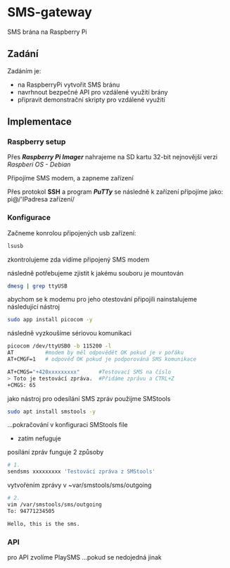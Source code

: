 # SMS-gateway

SMS brána na Raspberry Pi

## Zadání

Zadáním je:

- na RaspberryPi vytvořit SMS bránu
- navrhnout bezpečné API pro vzdálené využití brány
- připravit demonstrační skripty pro vzdálené využití

## Implementace

### Raspberry setup

Přes ***Raspberry Pi Imager*** nahrajeme na SD kartu 32-bit nejnovější verzi *Raspberi OS - Debian*

Připojíme SMS modem, a zapneme zařízení

Přes protokol **SSH** a program ***PuTTy*** se následně k zařízení přípojíme jako:
pi@/'IPadresa zařízení/

### Konfigurace

Začneme konrolou připojených usb zařízení:

```bash
lsusb
```

zkontrolujeme zda vidíme připojený SMS modem

následně potřebujeme zjistit k jakému souboru je mountován

```bash
dmesg | grep ttyUSB
```

abychom se k modemu pro jeho otestování připojili nainstalujeme následující nástroj

```bash
sudo app install picocom -y
```

následně vyzkoušíme sériovou komunikaci

```bash
picocom /dev/ttyUSB0 -b 115200 -l
AT          #modem by měl odpovědět OK pokud je v pořáku
AT+CMGF=1   # odpověď OK pokud je podporováná SMS komunikace

AT+CMGS="+420xxxxxxxxx"      #Testovací SMS na číslo
> Toto je testovácí zpráva.  #Přidáme zprávu a CTRL+Z
+CMGS: 65
```

jako nástroj pro odesílání SMS zpráv použijme SMStools

```bash
sudo apt install smstools -y
```

...pokračování v konfiguraci SMStools file

- zatím nefuguje

posílání zpráv funguje 2 způsoby


```bash
# 1.
sendsms xxxxxxxxx 'Testovácí zpráva z SMStools'
```

vytvořením zprávy v ~var/smstools/sms/outgoing

```bash
# 2.
vim /var/smstools/sms/outgoing
To: 94771234505

Hello, this is the sms.

```

### API

pro API zvolíme PlaySMS
...pokud se nedojedná jinak
